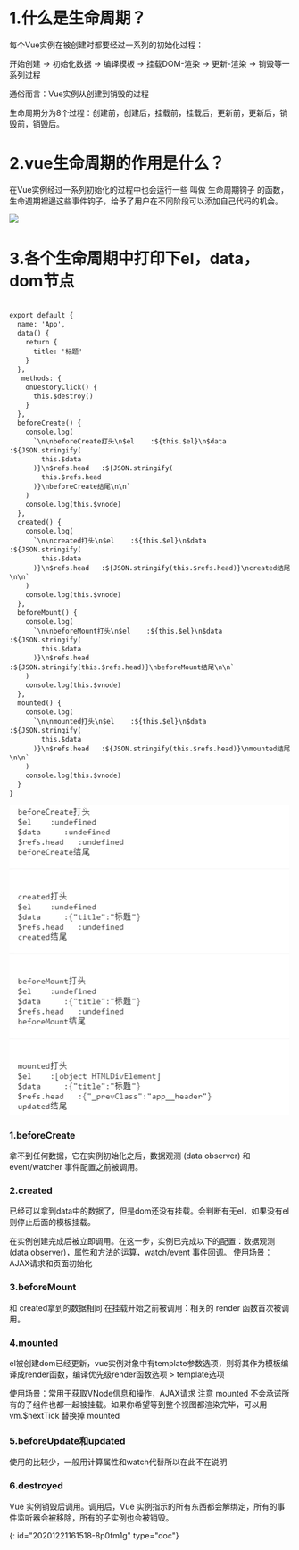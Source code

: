 # 1.什么是生命周期？

每个Vue实例在被创建时都要经过一系列的初始化过程：

开始创建 -> 初始化数据 -> 编译模板 -> 挂载DOM-渲染 -> 更新-渲染 -> 销毁等一系列过程

通俗而言：Vue实例从创建到销毁的过程

生命周期分为8个过程：创建前，创建后，挂载前，挂载后，更新前，更新后，销毁前，销毁后。

# 2.vue生命周期的作用是什么？

在Vue实例经过一系列初始化的过程中也会运行一些 叫做 生命周期钩子 的函数， 生命週期裡邊这些事件钩子，给予了用户在不同阶段可以添加自己代码的机会。

![](https://user-gold-cdn.xitu.io/2019/7/2/16bb0e8e859904a2?imageView2/0/w/1280/h/960/format/webp/ignore-error/1)

# 3.各个生命周期中打印下el，data，dom节点

```

export default {
  name: 'App',
  data() {
    return {
      title: '标题'
    }
  },
   methods: {
    onDestoryClick() {
      this.$destroy()
    }
  },
  beforeCreate() {
    console.log(
      `\n\nbeforeCreate打头\n$el    :${this.$el}\n$data     :${JSON.stringify(
        this.$data
      )}\n$refs.head   :${JSON.stringify(
        this.$refs.head
      )}\nbeforeCreate结尾\n\n`
    )
    console.log(this.$vnode)
  },
  created() {
    console.log(
      `\n\ncreated打头\n$el    :${this.$el}\n$data     :${JSON.stringify(
        this.$data
      )}\n$refs.head   :${JSON.stringify(this.$refs.head)}\ncreated结尾\n\n`
    )
    console.log(this.$vnode)
  },
  beforeMount() {
    console.log(
      `\n\nbeforeMount打头\n$el    :${this.$el}\n$data     :${JSON.stringify(
        this.$data
      )}\n$refs.head   :${JSON.stringify(this.$refs.head)}\nbeforeMount结尾\n\n`
    )
    console.log(this.$vnode)
  },
  mounted() {
    console.log(
      `\n\nmounted打头\n$el    :${this.$el}\n$data     :${JSON.stringify(
        this.$data
      )}\n$refs.head   :${JSON.stringify(this.$refs.head)}\nmounted结尾\n\n`
    )
    console.log(this.$vnode)
  }
}

```

![image.png](assets/20201221164043-gdb4hp4-image.png)

### 1.beforeCreate

拿不到任何数据，它在实例初始化之后，数据观测 (data observer) 和 event/watcher 事件配置之前被调用。

### 2.created

已经可以拿到data中的数据了，但是dom还没有挂载。会判断有无el，如果没有el则停止后面的模板挂载。

在实例创建完成后被立即调用。在这一步，实例已完成以下的配置：数据观测 (data observer)，属性和方法的运算，watch/event 事件回调。
使用场景：AJAX请求和页面初始化

### 3.beforeMount

和 created拿到的数据相同 在挂载开始之前被调用：相关的 render 函数首次被调用。

### 4.mounted

el被创建dom已经更新，vue实例对象中有template参数选项，则将其作为模板编译成render函数，编译优先级render函数选项 > template选项

使用场景：常用于获取VNode信息和操作，AJAX请求
注意 mounted 不会承诺所有的子组件也都一起被挂载。如果你希望等到整个视图都渲染完毕，可以用 vm.$nextTick 替换掉 mounted

### 5.beforeUpdate和updated

使用的比较少，一般用计算属性和watch代替所以在此不在说明

### 6.destroyed

Vue 实例销毁后调用。调用后，Vue 实例指示的所有东西都会解绑定，所有的事件监听器会被移除，所有的子实例也会被销毁。



{: id="20201221161518-8p0fm1g" type="doc"}
